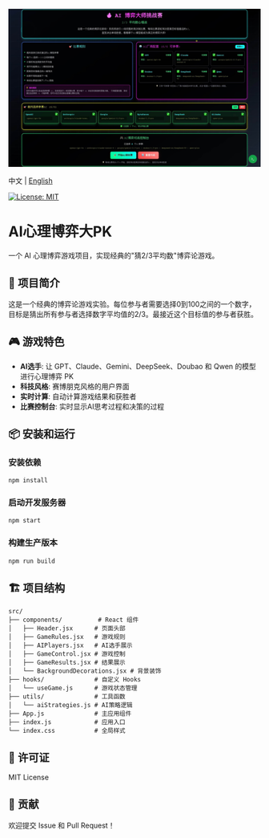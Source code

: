 [![Image](./public/readme.jpg "AIGameTheory Front Page")](https://fishisnow.github.io/ai-game-theory)

中文 | [English](README_en.md)

[![License: MIT](https://img.shields.io/badge/License-MIT-yellow.svg)](https://opensource.org/licenses/MIT) &ensp;

# AI心理博弈大PK

一个 AI 心理博弈游戏项目，实现经典的"猜2/3平均数"博弈论游戏。

## 🎯 项目简介

这是一个经典的博弈论游戏实验。每位参与者需要选择0到100之间的一个数字，目标是猜出所有参与者选择数字平均值的2/3。最接近这个目标值的参与者获胜。


## 🎮 游戏特色

- **AI选手**: 让 GPT、Claude、Gemini、DeepSeek、Doubao 和 Qwen 的模型进行心理博弈 PK
- **科技风格**: 赛博朋克风格的用户界面
- **实时计算**: 自动计算游戏结果和获胜者
- **比赛控制台**: 实时显示AI思考过程和决策的过程

## 📦 安装和运行

### 安装依赖
```bash
npm install
```

### 启动开发服务器
```bash
npm start
```

### 构建生产版本
```bash
npm run build
```

## 🏗️ 项目结构

```
src/
├── components/          # React 组件
│   ├── Header.jsx      # 页面头部
│   ├── GameRules.jsx   # 游戏规则
│   ├── AIPlayers.jsx   # AI选手展示
│   ├── GameControl.jsx # 游戏控制
│   ├── GameResults.jsx # 结果展示
│   └── BackgroundDecorations.jsx # 背景装饰
├── hooks/              # 自定义 Hooks
│   └── useGame.js      # 游戏状态管理
├── utils/              # 工具函数
│   └── aiStrategies.js # AI策略逻辑
├── App.js              # 主应用组件
├── index.js            # 应用入口
└── index.css           # 全局样式
```

## 📄 许可证

MIT License

## 🤝 贡献

欢迎提交 Issue 和 Pull Request！ 